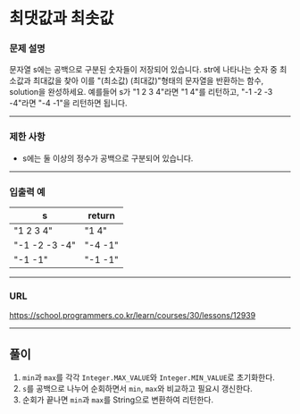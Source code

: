 # 최댓값과 최솟값

### 문제 설명

문자열 s에는 공백으로 구분된 숫자들이 저장되어 있습니다. str에 나타나는 숫자 중 최소값과 최대값을 찾아 이를 "(최소값) (최대값)"형태의 문자열을 반환하는 함수, solution을 완성하세요.
예를들어 s가 "1 2 3 4"라면 "1 4"를 리턴하고, "-1 -2 -3 -4"라면 "-4 -1"을 리턴하면 됩니다.

-----------
### 제한 사항

- s에는 둘 이상의 정수가 공백으로 구분되어 있습니다.

-----------
### 입출력 예

| s             | return  |
|---------------|---------|
| "1 2 3 4"     | "1 4"   |
| "-1 -2 -3 -4" | "-4 -1" |
| "-1 -1"       | "-1 -1" |

-----------
### URL

https://school.programmers.co.kr/learn/courses/30/lessons/12939

-----------
## 풀이
1. `min`과 `max`를 각각 `Integer.MAX_VALUE`와 `Integer.MIN_VALUE`로 초기화한다.
2. `s`를 공백으로 나누어 순회하면서 `min`, `max`와 비교하고 필요시 갱신한다.
3. 순회가 끝나면 `min`과 `max`를 String으로 변환하여 리턴한다.